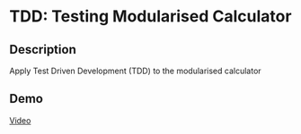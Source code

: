 # TDD: Testing Modularised Calculator

## Description
Apply Test Driven Development (TDD) to the modularised calculator

## Demo

[Video](https://youtu.be/B7Xm4GxcHgo?si=iQGUfodDQvwZIAXm)
